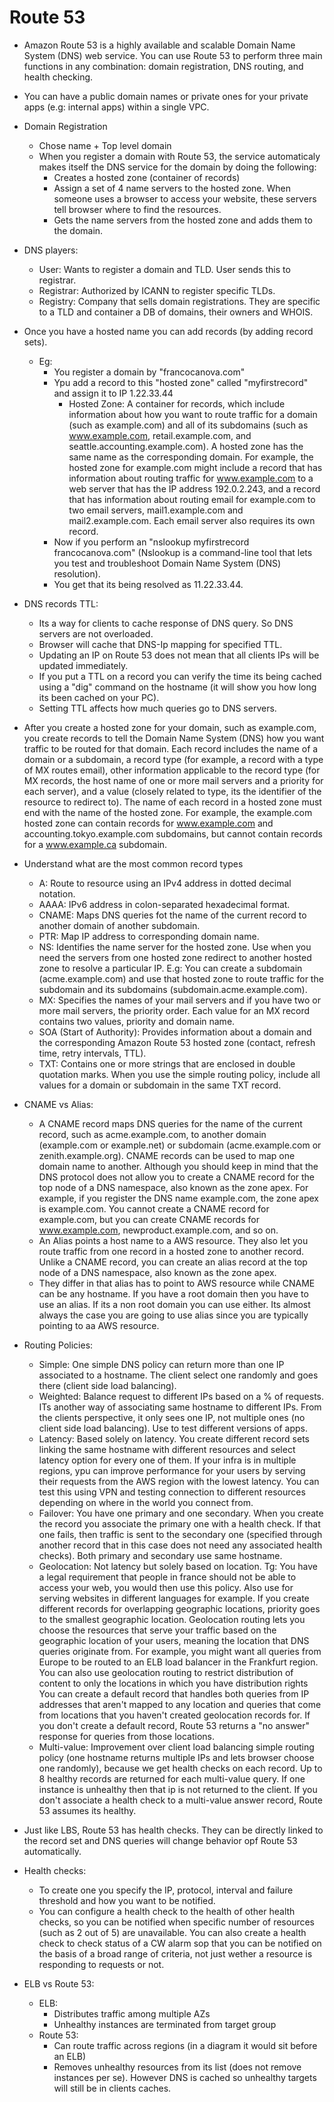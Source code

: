 # Route 53

- Amazon Route 53 is a highly available and scalable Domain Name System (DNS) web service. You can use Route 53 to perform three main functions in any combination: domain registration, DNS routing, and health checking.
- You can have a public domain names or private ones for your private apps (e.g: internal apps) within a single VPC.
- Domain Registration
    - Chose name + Top level domain
    - When you register a domain with Route 53, the service automaticaly makes itself the DNS service for the domain by doing the following:
        - Creates a hosted zone (container of records)
        - Assign a set of 4 name servers to the hosted zone. When someone uses a browser to access your website, these servers tell browser where to find the resources.
        - Gets the name servers from the hosted zone and adds them to the domain.
- DNS players:
    - User: Wants to register a domain and TLD. User sends this to registrar.
    - Registrar: Authorized by ICANN to register specific TLDs.
    - Registry: Company that sells domain registrations. They are specific to a TLD and container a DB of domains, their owners and WHOIS.
- Once you have a hosted name you can add records (by adding record sets).
    - Eg:
        - You register a domain by "francocanova.com"
        - Ypu add a record to this "hosted zone" called "myfirstrecord" and assign it to IP 1.22.33.44
            - Hosted Zone: A container for records, which include information about how you want to route traffic for a domain (such as example.com) and all of its subdomains (such as www.example.com, retail.example.com, and seattle.accounting.example.com). A hosted zone has the same name as the corresponding domain. For example, the hosted zone for example.com might include a record that has information about routing traffic for www.example.com to a web server that has the IP address 192.0.2.243, and a record that has information about routing email for example.com to two email servers, mail1.example.com and mail2.example.com. Each email server also requires its own record.
        - Now if you perform an "nslookup myfirstrecord francocanova.com" (Nslookup is a command-line tool that lets you test and troubleshoot Domain Name System (DNS) resolution).
        - You get that its being resolved as 11.22.33.44.
- DNS records TTL:
    - Its a way for clients to cache response of DNS query. So DNS servers are not overloaded.
    - Browser will cache that DNS-Ip mapping for specified TTL.
    - Updating an IP on Route 53 does not mean that all clients IPs will be updated immediately.
    - If you put a TTL on a record you can verify the time its being cached using a "dig" command on the hostname (it will show you how long its been cached on your PC).
    - Setting TTL affects how much queries go to DNS servers.
- After you create a hosted zone for your domain, such as example.com, you create records to tell the Domain Name System (DNS) how you want traffic to be routed for that domain. Each record includes the name of a domain or a subdomain, a record type (for example, a record with a type of MX routes email), other information applicable to the record type (for MX records, the host name of one or more mail servers and a priority for each server), and a value (closely related to type, its the identifier of the resource to redirect to). The name of each record in a hosted zone must end with the name of the hosted zone. For example, the example.com hosted zone can contain records for www.example.com and accounting.tokyo.example.com subdomains, but cannot contain records for a www.example.ca subdomain.

- Understand what are the most common record types
    - A: Route to resource using an IPv4 address in dotted decimal notation.
    - AAAA: IPv6 address in colon-separated hexadecimal format.
    - CNAME: Maps DNS queries fot the name of the current record to another domain of another subdomain.
    - PTR: Map IP address to corresponding domain name.
    - NS: Identifies the name server for the hosted zone. Use when you need the servers from one hosted zone redirect to another hosted zone to resolve a particular IP. E.g: You can create a subdomain (acme.example.com) and use that hosted zone to route traffic for the subdomain and its subdomains (subdomain.acme.example.com).
    - MX: Specifies the names of your mail servers and if you have two or more mail servers, the priority order. Each value for an MX record contains two values, priority and domain name.
    - SOA (Start of Authority): Provides information about a domain and the corresponding Amazon Route 53 hosted zone (contact, refresh time, retry intervals, TTL).
    - TXT: Contains one or more strings that are enclosed in double quotation marks. When you use the simple routing policy, include all values for a domain or subdomain in the same TXT record.
- CNAME vs Alias:
    - A CNAME record maps DNS queries for the name of the current record, such as acme.example.com, to another domain (example.com or example.net) or subdomain (acme.example.com or zenith.example.org). CNAME records can be used to map one domain name to another. Although you should keep in mind that the DNS protocol does not allow you to create a CNAME record for the top node of a DNS namespace, also known as the zone apex. For example, if you register the DNS name example.com, the zone apex is example.com. You cannot create a CNAME record for example.com, but you can create CNAME records for www.example.com, newproduct.example.com, and so on.
    - An Alias points a host name to a AWS resource. They also let you route traffic from one record in a hosted zone to another record. Unlike a CNAME record, you can create an alias record at the top node of a DNS namespace, also known as the zone apex.
    - They differ in that alias has to point to AWS resource while CNAME can be any hostname. If you have a root domain then you have to use an alias. If its a non root domain you can use either. Its almost always the case you are going to use alias since you are typically pointing to aa AWS resource.
- Routing Policies:
    - Simple: One simple DNS policy can return more than one IP associated to a hostname. The client select one randomly and goes there (client side load balancing).
    - Weighted: Balance request to different IPs based on a % of requests. ITs another way of associating same hostname to different IPs. From the clients perspective, it only sees one IP, not multiple ones (no client side load balancing). Use to test different versions of apps.
    - Latency: Based solely on latency. You create different record sets linking the same hostname with different resources and select latency option for every one of them. If your infra is in multiple regions, ypu can improve performance for your users by serving their requests from the AWS region with the lowest latency. You can test this using VPN and testing connection to different resources depending on where in the world you connect from.
    - Failover: You have one primary and one secondary. When you create the record you associate the primary one with a health check. If that one fails, then traffic is sent to the secondary one (specified through another record that in this case does not need any associated health checks). Both primary and secondary use same hostname.
    - Geolocation: Not latency but solely based on location. Tg: You have a legal requirement that people in france should not be able to access your web, you would then use this policy. Also use for serving websites in different languages for example. If you create different records for overlapping geographic locations, priority goes to the smallest geographic location. Geolocation routing lets you choose the resources that serve your traffic based on the geographic location of your users, meaning the location that DNS queries originate from. For example, you might want all queries from Europe to be routed to an ELB load balancer in the Frankfurt region. You can also use geolocation routing to restrict distribution of content to only the locations in which you have distribution rights You can create a default record that handles both queries from IP addresses that aren't mapped to any location and queries that come from locations that you haven't created geolocation records for. If you don't create a default record, Route 53 returns a "no answer" response for queries from those locations.
    - Multi-value: Improvement over client load balancing simple routing policy (one hostname returns multiple IPs and lets browser choose one randomly), because we get health checks on each record. Up to 8 healthy records are returned for each multi-value query. If one instance is unhealthy then that ip is not returned to the client. If you don't associate a health check to a multi-value answer record, Route 53 assumes its healthy.
- Just like LBS, Route 53 has health checks. They can be directly linked to the record set and DNS queries will change behavior opf Route 53 automatically.
- Health checks:
    - To create one you specify the IP, protocol, interval and failure threshold and how you want to be notified.
    - You can configure a health check to the health of other health checks, so you can be notified when specific number of resources (such as 2 out of 5) are unavailable. You can also create a health check to check status of a CW alarm sop that you can be notified on the basis of a broad range of criteria, not just wether a resource is responding to requests or not.
- ELB vs Route 53:
    - ELB:
        - Distributes traffic among multiple AZs
        - Unhealthy instances are terminated from target group
    - Route 53:
        - Can route traffic across regions (in a diagram it would sit before an ELB)
        - Removes unhealthy resources from its list (does not remove instances per se). However DNS is cached so unhealthy targets will still be in clients caches.






